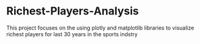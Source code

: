 # Richest-Players-Analysis
This project focuses on the using plotly and matplotlib libraries to visualize richest players for last 30 years in the sports indstry 
